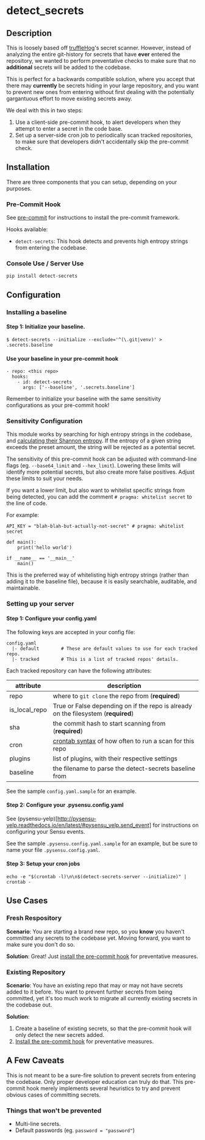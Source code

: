 # detect_secrets

## Description

This is loosely based off [truffleHog](https://github.com/dxa4481/truffleHog/blob/master/truffleHog/truffleHog.py)'s secret scanner. However, instead of analyzing the entire git-history for secrets that have **ever** entered the repository, we wanted to perform preventative checks to make sure that no **additional** secrets will be added to the codebase.

This is perfect for a backwards compatible solution, where you accept that there may **currently** be secrets hiding in your large repository, and you want to prevent new ones from entering without first dealing with the potentially gargantuous effort to move existing secrets away.

We deal with this in two steps:

1. Use a client-side pre-commit hook, to alert developers when they attempt to enter a secret in the code base.
2. Set up a server-side cron job to periodically scan tracked repositories, to make sure that developers didn't accidentally skip the pre-commit check.

## Installation

There are three components that you can setup, depending on your purposes.

### Pre-Commit Hook

See [pre-commit](https://github.com/pre-commit/pre-commit) for instructions to install the pre-commit framework.

Hooks available:

- `detect-secrets`: This hook detects and prevents high entropy strings from entering the codebase.

### Console Use / Server Use

`pip install detect-secrets`

## Configuration

### Installing a baseline

#### Step 1: Initialize your baseline.

```
$ detect-secrets --initialize --exclude='^(\.git|venv)' > .secrets.baseline
```

#### Use your baseline in your pre-commit hook

```
- repo: <this repo>
  hooks:
    - id: detect-secrets
      args: ['--baseline', '.secrets.baseline']
```

Remember to initialize your baseline with the same sensitivity configurations as your pre-commit hook!

### Sensitivity Configuration

This module works by searching for high entropy strings in the codebase, and [calculating their Shannon entropy](http://blog.dkbza.org/2007/05/scanning-data-for-entropy-anomalies.html). If the entropy of a given string exceeds the preset amount, the string will be rejected as a potential secret.

The sensitivity of this pre-commit hook can be adjusted with command-line flags (eg. `--base64_limit` and `--hex_limit`). Lowering these limits will identify more potential secrets, but also create more false positives. Adjust these limits to suit your needs.

If you want a lower limit, but also want to whitelist specific strings from being detected, you can add the comment `# pragma: whitelist secret` to the line of code.

For example:

```
API_KEY = "blah-blah-but-actually-not-secret" # pragma: whitelist secret

def main():
    print('hello world')

if __name__ == '__main__'
	main()
```

This is the preferred way of whitelisting high entropy strings (rather than adding it to the baseline file), because it is easily searchable, auditable, and maintainable.

### Setting up your server

#### Step 1: Configure your config.yaml

The following keys are accepted in your config file:

```
config.yaml
  |- default		# These are default values to use for each tracked repo.
  |- tracked		# This is a list of tracked repos' details.
```

Each tracked repository can have the following attributes:

| attribute     | description
| --------------| -----------
| repo          | where to `git clone` the repo from (**required**)
| is_local_repo | True or False depending on if the repo is already on the filesystem (**required**)
| sha           | the commit hash to start scanning from (**required**)
| cron          | [crontab syntax](https://crontab.guru/) of how often to run a scan for this repo
| plugins       | list of plugins, with their respective settings
| baseline      | the filename to parse the detect-secrets baseline from

See the sample `config.yaml.sample` for an example.

#### Step 2: Configure your .pysensu.config.yaml

See (pysensu-yelp)[http://pysensu-yelp.readthedocs.io/en/latest/#pysensu_yelp.send_event] for instructions on configuring your Sensu events.

See the sample `.pysensu.config.yaml.sample` for an example, but be sure to name your file `.pysensu.config.yaml`.

#### Step 3: Setup your cron jobs

```
echo -e "$(crontab -l)\n\n$(detect-secrets-server --initialize)" | crontab -
```

## Use Cases

### Fresh Respository

**Scenario**: You are starting a brand new repo, so you **know** you haven't committed any secrets to the codebase yet. Moving forward, you want to make sure you don't do so.

**Solution**: Great! Just [install the pre-commit hook](TODO:Link) for preventative measures.

### Existing Repository

**Scenario**: You have an existing repo that may or may not have secrets added to it before. You want to prevent further secrets from being committed, yet it's too much work to migrate all currently existing secrets in the codebase out.

**Solution**:

1. Create a baseline of existing secrets, so that the pre-commit hook will only detect the new secrets added.
2. [Install the pre-commit hook](TODO:Link) for preventative measures.

## A Few Caveats

This is not meant to be a sure-fire solution to prevent secrets from entering the codebase. Only proper developer education can truly do that. This pre-commit hook merely implements several heuristics to try and prevent obvious cases of committing secrets.

### Things that won't be prevented

* Multi-line secrets.
* Default passwords (eg. `password = "password"`)
